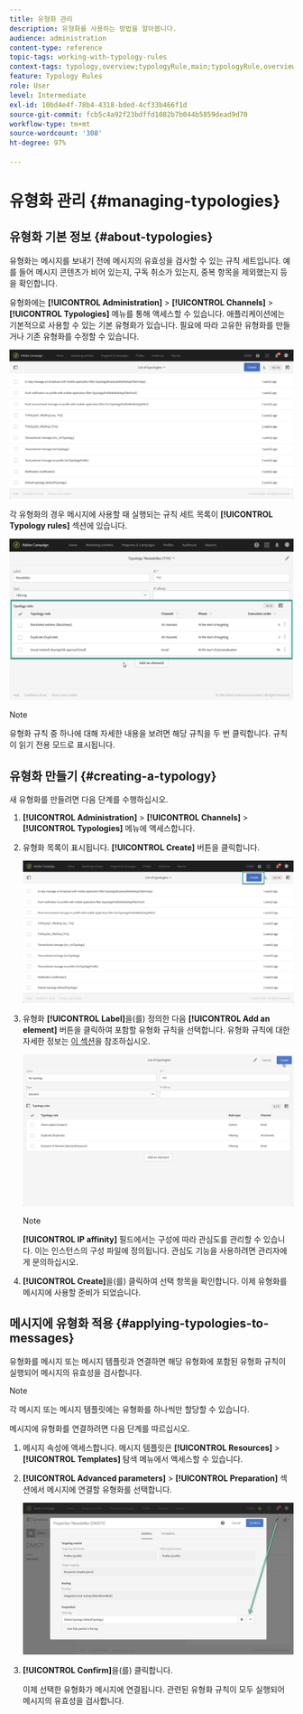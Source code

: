 ```yaml
---
title: 유형화 관리
description: 유형화를 사용하는 방법을 알아봅니다.
audience: administration
content-type: reference
topic-tags: working-with-typology-rules
context-tags: typology,overview;typologyRule,main;typologyRule,overview
feature: Typology Rules
role: User
level: Intermediate
exl-id: 10bd4e4f-78b4-4318-bded-4cf33b466f1d
source-git-commit: fcb5c4a92f23bdffd1082b7b044b5859dead9d70
workflow-type: tm+mt
source-wordcount: '308'
ht-degree: 97%

---
```


# 유형화 관리 {#managing-typologies}

## 유형화 기본 정보 {#about-typologies}

유형화는 메시지를 보내기 전에 메시지의 유효성을 검사할 수 있는 규칙 세트입니다. 예를 들어 메시지 콘텐츠가 비어 있는지, 구독 취소가 있는지, 중복 항목을 제외했는지 등을 확인합니다.

유형화에는 **[!UICONTROL Administration]** > **[!UICONTROL Channels]** > **[!UICONTROL Typologies]** 메뉴를 통해 액세스할 수 있습니다. 애플리케이션에는 기본적으로 사용할 수 있는 기본 유형화가 있습니다. 필요에 따라 고유한 유형화를 만들거나 기존 유형화를 수정할 수 있습니다.

![](assets/typologies-list.png)

각 유형화의 경우 메시지에 사용할 때 실행되는 규칙 세트 목록이 **[!UICONTROL Typology rules]** 섹션에 있습니다.

![](assets/typology_typo-rule-list.png)

>[!NOTE]
>
>유형화 규칙 중 하나에 대해 자세한 내용을 보려면 해당 규칙을 두 번 클릭합니다. 규칙이 읽기 전용 모드로 표시됩니다.

## 유형화 만들기 {#creating-a-typology}

새 유형화를 만들려면 다음 단계를 수행하십시오.

1. **[!UICONTROL Administration]** > **[!UICONTROL Channels]** > **[!UICONTROL Typologies]** 메뉴에 액세스합니다.

1. 유형화 목록이 표시됩니다. **[!UICONTROL Create]** 버튼을 클릭합니다.

   ![](assets/typologies-create.png)

1. 유형화 **[!UICONTROL Label]**&#x200B;을(를) 정의한 다음 **[!UICONTROL Add an element]** 버튼을 클릭하여 포함할 유형화 규칙을 선택합니다. 유형화 규칙에 대한 자세한 정보는 [이 섹션](../../sending/using/managing-typology-rules.md)을 참조하십시오.

   ![](assets/typology_addrules.png)

   >[!NOTE]
   >
   >**[!UICONTROL IP affinity]** 필드에서는 구성에 따라 관심도를 관리할 수 있습니다. 이는 인스턴스의 구성 파일에 정의됩니다. 관심도 기능을 사용하려면 관리자에게 문의하십시오.

1. **[!UICONTROL Create]**&#x200B;을(를) 클릭하여 선택 항목을 확인합니다. 이제 유형화를 메시지에 사용할 준비가 되었습니다.

## 메시지에 유형화 적용 {#applying-typologies-to-messages}

유형화를 메시지 또는 메시지 템플릿과 연결하면 해당 유형화에 포함된 유형화 규칙이 실행되어 메시지의 유효성을 검사합니다.

>[!NOTE]
>
>각 메시지 또는 메시지 템플릿에는 유형화를 하나씩만 할당할 수 있습니다.

메시지에 유형화를 연결하려면 다음 단계를 따르십시오.

1. 메시지 속성에 액세스합니다. 메시지 템플릿은 **[!UICONTROL Resources]** > **[!UICONTROL Templates]** 탐색 메뉴에서 액세스할 수 있습니다.

1. **[!UICONTROL Advanced parameters]** > **[!UICONTROL Preparation]** 섹션에서 메시지에 연결할 유형화를 선택합니다.

   ![](assets/typology_message.png)

1. **[!UICONTROL Confirm]**&#x200B;을(를) 클릭합니다.

   이제 선택한 유형화가 메시지에 연결됩니다. 관련된 유형화 규칙이 모두 실행되어 메시지의 유효성을 검사합니다.
